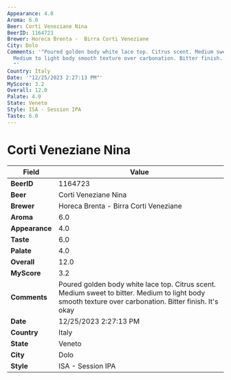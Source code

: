 ```yaml
---
Appearance: 4.0
Aroma: 6.0
Beer: Corti Veneziane Nina
BeerID: 1164723
Brewer: Horeca Brenta -  Birra Corti Veneziane
City: Dolo
Comments: '"Poured golden body white lace top. Citrus scent. Medium sweet to bitter.
  Medium to light body smooth texture over carbonation. Bitter finish. It''s okay
  "'
Country: Italy
Date: '"12/25/2023 2:27:13 PM"'
MyScore: 3.2
Overall: 12.0
Palate: 4.0
State: Veneto
Style: ISA - Session IPA
Taste: 6.0
---
```


# Corti Veneziane Nina

| Field         | Value |
|---------------|-------|
| **BeerID** | 1164723 |
| **Beer** | Corti Veneziane Nina |
| **Brewer** | Horeca Brenta -  Birra Corti Veneziane |
| **Aroma** | 6.0 |
| **Appearance** | 4.0 |
| **Taste** | 6.0 |
| **Palate** | 4.0 |
| **Overall** | 12.0 |
| **MyScore** | 3.2 |
| **Comments** | Poured golden body white lace top. Citrus scent. Medium sweet to bitter. Medium to light body smooth texture over carbonation. Bitter finish. It's okay  |
| **Date** | 12/25/2023 2:27:13 PM |
| **Country** | Italy |
| **State** | Veneto |
| **City** | Dolo |
| **Style** | ISA - Session IPA |
